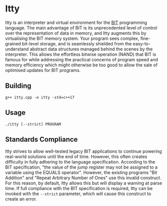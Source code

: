 # Itty

Itty is an interpreter and virtual environment for the
[BIT](http://www.dangermouse.net/esoteric/bit.html)
programming language. The main advantage of BIT is its unprecedented
level of control over the representation of data in memory, and Itty
augments this by virtualising the BIT memory system. Your program sees
complex, fine-grained bit-level storage, and is seamlessly shielded from
the easy-to-understand abstract data structures managed behind the
scenes by the interpreter. This allows the effortless bitwise operation
(NAND) that BIT is famous for while addressing the practical concerns of
program speed and memory efficiency which might otherwise be too good to
allow the sale of optimised updates for BIT programs.

## Building

`g++ itty.cpp -o itty -std=c++17`

## Usage

`./itty [--strict] PROGRAM`

## Standards Compliance

Itty strives to allow well-tested legacy BIT applications to continue
powering real-world solutions until the end of time. However, this often
creates difficulty in fully adhering to the language specification.
According to the BIT specification, "the value of the jump register may
not be assigned to a variable using the EQUALS operator". However, the
existing programs "Bit Addition" and "Repeat Arbitrary Number of Ones"
use this invalid construct. For this reason, by default, Itty allows
this but will display a warning at parse time. If full compliance with
the BIT specification is required, Itty can be invoked with the
`--strict` parameter, which will cause this construct to create an
error.
